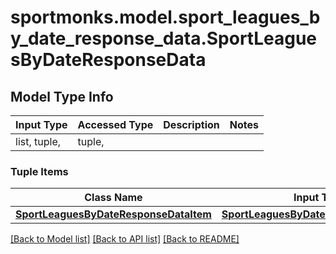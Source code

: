 # sportmonks.model.sport_leagues_by_date_response_data.SportLeaguesByDateResponseData

## Model Type Info
Input Type | Accessed Type | Description | Notes
------------ | ------------- | ------------- | -------------
list, tuple,  | tuple,  |  | 

### Tuple Items
Class Name | Input Type | Accessed Type | Description | Notes
------------- | ------------- | ------------- | ------------- | -------------
[**SportLeaguesByDateResponseDataItem**](SportLeaguesByDateResponseDataItem.md) | [**SportLeaguesByDateResponseDataItem**](SportLeaguesByDateResponseDataItem.md) | [**SportLeaguesByDateResponseDataItem**](SportLeaguesByDateResponseDataItem.md) |  | 

[[Back to Model list]](../../README.md#documentation-for-models) [[Back to API list]](../../README.md#documentation-for-api-endpoints) [[Back to README]](../../README.md)

